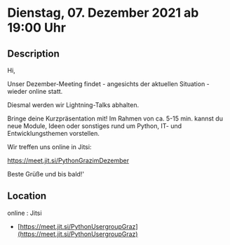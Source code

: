 # Dienstag, 07. Dezember 2021 ab 19:00 Uhr

## Description

Hi,

Unser Dezember-Meeting findet - angesichts der aktuellen Situation - wieder online statt.

Diesmal werden wir Lightning-Talks abhalten.

Bringe deine Kurzpräsentation mit!
Im Rahmen von ca. 5-15 min. kannst du neue Module, Ideen oder sonstiges rund um Python, IT- und Entwicklungsthemen vorstellen.

Wir treffen uns online in Jitsi:

https://meet.jit.si/PythonGrazimDezember

Beste Grüße und bis bald!'

## Location

online : Jitsi

- [https://meet.jit.si/PythonUsergroupGraz](https://meet.jit.si/PythonUsergroupGraz)
